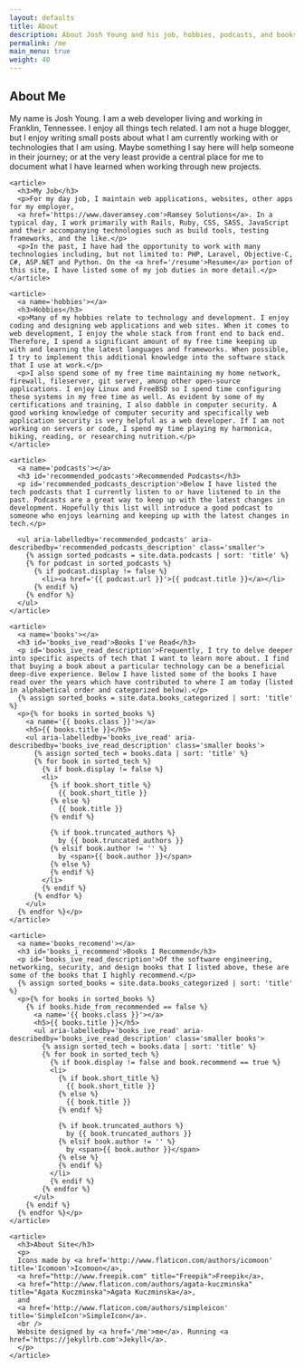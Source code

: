 ```yaml
---
layout: defaults
title: About
description: About Josh Young and his job, hobbies, podcasts, and books. About this site.
permalink: /me
main_menu: true
weight: 40
---
```


<section>
  <div class='inner-section'>
    <h2>About Me</h2>
    <article>
      <p>
      My name is Josh Young. I am a web developer living and working in Franklin, Tennessee. I enjoy all things tech related. I am not a huge blogger, but I enjoy writing small posts about what I am currently  working with or technologies that I am using. Maybe something I say here will help someone in their journey; or at the very least provide a central place for me to document what I have learned when working through new projects.</p>
    </article>

    <article>
      <h3>My Job</h3>
      <p>For my day job, I maintain web applications, websites, other apps for my employer,
      <a href='https://www.daveramsey.com'>Ramsey Solutions</a>. In a typical day, I work primarily with Rails, Ruby, CSS, SASS, JavaScript and their accompanying technologies such as build tools, testing frameworks, and the like.</p>
      <p>In the past, I have had the opportunity to work with many technologies including, but not limited to: PHP, Laravel, Objective-C, C#, ASP.NET and Python. On the <a href='/resume'>Resume</a> portion of this site, I have listed some of my job duties in more detail.</p>
    </article>

    <article>
      <a name='hobbies'></a>
      <h3>Hobbies</h3>
      <p>Many of my hobbies relate to technology and development. I enjoy coding and designing web applications and web sites. When it comes to web development, I enjoy the whole stack from front end to back end. Therefore, I spend a significant amount of my free time keeping up with and learning the latest languages and frameworks. When possible, I try to implement this additional knowledge into the software stack that I use at work.</p>
      <p>I also spend some of my free time maintaining my home network, firewall, fileserver, git server, among other open-source applications. I enjoy Linux and FreeBSD so I spend time configuring these systems in my free time as well. As evident by some of my certifications and training, I also dabble in computer security. A good working knowledge of computer security and specifically web application security is very helpful as a web developer. If I am not working on servers or code, I spend my time playing my harmonica, biking, reading, or researching nutrition.</p>
    </article>

    <article>
      <a name='podcasts'></a>
      <h3 id='recommended_podcasts'>Recommended Podcasts</h3>
      <p id='recommended_podcasts_description'>Below I have listed the tech podcasts that I currently listen to or have listened to in the past. Podcasts are a great way to keep up with the latest changes in development. Hopefully this list will introduce a good podcast to someone who enjoys learning and keeping up with the latest changes in tech.</p>

      <ul aria-labelledby='recommended_podcasts' aria-describedby='recommended_podcasts_description' class='smaller'>
        {% assign sorted_podcasts = site.data.podcasts | sort: 'title' %}
        {% for podcast in sorted_podcasts %}
          {% if podcast.display != false %}
            <li><a href='{{ podcast.url }}'>{{ podcast.title }}</a></li>
          {% endif %}
        {% endfor %}
      </ul>
    </article>

    <article>
      <a name='books'></a>
      <h3 id='books_ive_read'>Books I've Read</h3>
      <p id='books_ive_read_description'>Frequently, I try to delve deeper into specific aspects of tech that I want to learn more about. I find that buying a book about a particular technology can be a beneficial deep-dive experience. Below I have listed some of the books I have read over the years which have contributed to where I am today (listed in alphabetical order and categorized below).</p>
      {% assign sorted_books = site.data.books_categorized | sort: 'title' %}
      <p>{% for books in sorted_books %}
        <a name='{{ books.class }}'></a>
        <h5>{{ books.title }}</h5>
        <ul aria-labelledby='books_ive_read' aria-describedby='books_ive_read_description' class='smaller books'>
          {% assign sorted_tech = books.data | sort: 'title' %}
          {% for book in sorted_tech %}
            {% if book.display != false %}
            <li>
              {% if book.short_title %}
                {{ book.short_title }}
              {% else %}
                {{ book.title }}
              {% endif %}

              {% if book.truncated_authors %}
                by {{ book.truncated_authors }}
              {% elsif book.author != '' %}
                by <span>{{ book.author }}</span>
              {% else %}
              {% endif %}
            </li>
            {% endif %}
          {% endfor %}
        </ul>
      {% endfor %}</p>
    </article>

    <article>
      <a name='books_recomend'></a>
      <h3 id='books_i_recommend'>Books I Recommend</h3>
      <p id='books_ive_read_description'>Of the software engineering, networking, security, and design books that I listed above, these are some of the books that I highly recommend.</p>
      {% assign sorted_books = site.data.books_categorized | sort: 'title' %}
      <p>{% for books in sorted_books %}
        {% if books.hide_from_recommended == false %}
          <a name='{{ books.class }}'></a>
          <h5>{{ books.title }}</h5>
          <ul aria-labelledby='books_ive_read' aria-describedby='books_ive_read_description' class='smaller books'>
            {% assign sorted_tech = books.data | sort: 'title' %}
            {% for book in sorted_tech %}
              {% if book.display != false and book.recommend == true %}
              <li>
                {% if book.short_title %}
                  {{ book.short_title }}
                {% else %}
                  {{ book.title }}
                {% endif %}

                {% if book.truncated_authors %}
                  by {{ book.truncated_authors }}
                {% elsif book.author != '' %}
                  by <span>{{ book.author }}</span>
                {% else %}
                {% endif %}
              </li>
              {% endif %}
            {% endfor %}
          </ul>
        {% endif %}
      {% endfor %}</p>
    </article>

    <article>
      <h3>About Site</h3>
      <p>
      Icons made by <a href='http://www.flaticon.com/authors/icomoon' title='Icomoon'>Icomoon</a>,
      <a href="http://www.freepik.com" title="Freepik">Freepik</a>,
      <a href="http://www.flaticon.com/authors/agata-kuczminska" title="Agata Kuczminska">Agata Kuczminska</a>,
      and
      <a href='http://www.flaticon.com/authors/simpleicon' title='SimpleIcon'>SimpleIcon</a>.
      <br />
      Website designed by <a href='/me'>me</a>. Running <a href='https://jekyllrb.com'>Jekyll</a>.
      </p>
    </article>
  </div><!-- inner-section -->
</section>